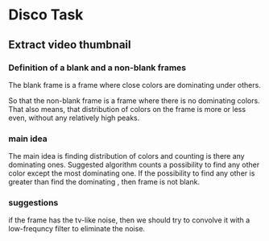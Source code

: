 # Disco Task

## Extract video thumbnail

### Definition of a blank and a non-blank frames

The blank frame is a frame where close colors are dominating under others.

So that the non-blank frame is a frame where there is no dominating colors. 
That also means, that distribution of colors on the frame is more or less even, 
without any relatively high peaks.

### main idea
The main idea is finding distribution of colors and counting is there any dominating ones.
Suggested algorithm counts a possibility to find any other color except the most dominating one.
If the possibility to find any other is greater than find the dominating , then frame is not blank.

### suggestions
if the frame has the tv-like noise, then we should try to convolve it with a low-frequncy filter
to eliminate the noise.